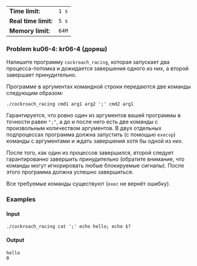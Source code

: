 |                      |       |
|----------------------|-------|
| **Time limit:**      | `1 s` |
| **Real time limit:** | `5 s` |
| **Memory limit:**    | `64M` |


### Problem ku06-4: kr06-4 (дореш)

Напишите программу `cockroach_racing`, которая запускает два процесса-потомка и дожидается
завершения одного из них, а второй завершает принудительно.

Программе в аргументах командной строки передаются две команды следующим образом:

    
    
    ./cockroach_racing cmd1 arg1 arg2 ';' cmd2 arg1

Гарантируется, что ровно один из аргументов вашей программы в точности равен `";"`, а до и после
него есть две команды с произвольным количеством аргументов. В двух отдельных подпроцессах программа
должна запустить (с помощью `execvp`) команды с аргументами и ждать завершения хотя бы одной из них.

После того, как один из процессов завершился, второй следует гарантированно завершить принудительно
(обратите внимание, что команды могут игнорировать любые блокируемые сигналы). После этого программа
должна успешно завершиться.

Все требуемые команды существуют (`exec` не вернёт ошибку).

### Examples

#### Input

    
    
    ./cockroach_racing cat ';' echo hello; echo $?

#### Output

    
    
    hello
    0

